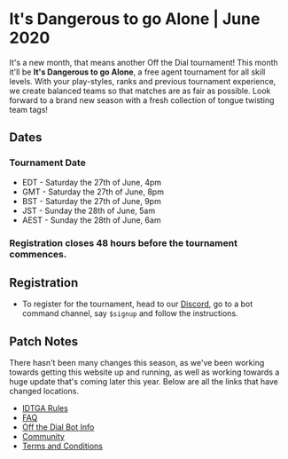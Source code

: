 # It's Dangerous to go Alone | June 2020
It's a new month, that means another Off the Dial tournament! This month it'll be __It's Dangerous to go Alone__, a free agent tournament for all skill levels. With your play-styles, ranks and previous tournament experience, we create balanced teams so that matches are as fair as possible. Look forward to a brand new season with a fresh collection of tongue twisting team tags!

## Dates
### Tournament Date
- EDT - Saturday the 27th of June, 4pm
- GMT - Saturday the 27th of June, 8pm
- BST - Saturday the 27th of June, 9pm
- JST - Sunday the 28th of June, 5am
- AEST - Sunday the 28th of June, 6am
### Registration closes 48 hours before the tournament commences.

## Registration
- To register for the tournament, head to our [Discord](https://discord.gg/xWkx8SZ), go to a bot command channel, say `$signup` and follow the instructions.

## Patch Notes
There hasn't been many changes this season, as we've been working towards getting this website up and running, as well as working towards a huge update that's coming later this year. Below are all the links that have changed locations.
- [IDTGA Rules](https://otd.ink/idtga/rules)
- [FAQ](https://otd.ink/faq)
- [Off the Dial Bot Info](https://otd.ink/bot)
- [Community](https://otd.ink/community)
- [Terms and Conditions](https://otd.ink/legal)